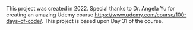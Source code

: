 This project was created in 2022. 
Special thanks to Dr. Angela Yu for creating an amazing Udemy course https://www.udemy.com/course/100-days-of-code/. This project is based upon Day 31 of the course.
